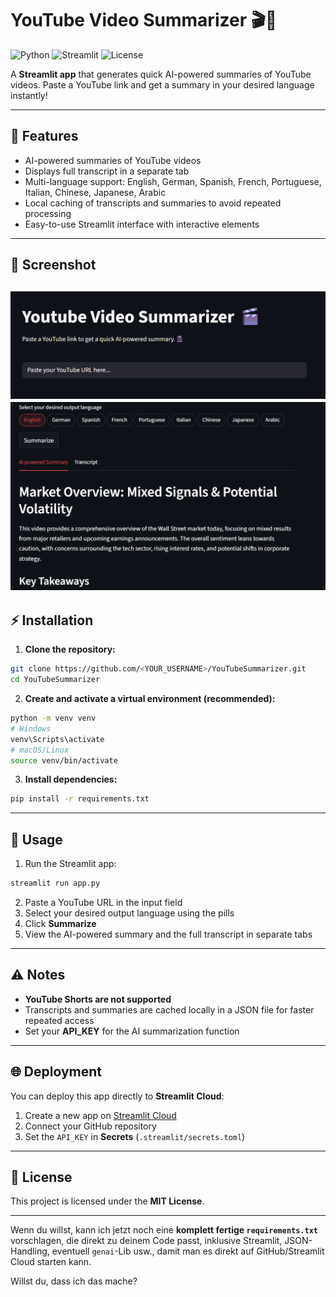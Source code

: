 # YouTube Video Summarizer 🎬🤖

![Python](https://img.shields.io/badge/Python-3.10+-blue)
![Streamlit](https://img.shields.io/badge/Streamlit-App-green)
![License](https://img.shields.io/badge/License-MIT-yellow)

A **Streamlit app** that generates quick AI-powered summaries of YouTube videos. Paste a YouTube link and get a summary in your desired language instantly!

---

## 🚀 Features

* AI-powered summaries of YouTube videos
* Displays full transcript in a separate tab
* Multi-language support:
  English, German, Spanish, French, Portuguese, Italian, Chinese, Japanese, Arabic
* Local caching of transcripts and summaries to avoid repeated processing
* Easy-to-use Streamlit interface with interactive elements

---

## 📸 Screenshot

![img.png](img.png)
![img_1.png](img_1.png)
---

## ⚡ Installation

1. **Clone the repository:**

```bash
git clone https://github.com/<YOUR_USERNAME>/YouTubeSummarizer.git
cd YouTubeSummarizer
```

2. **Create and activate a virtual environment (recommended):**

```bash
python -m venv venv
# Windows
venv\Scripts\activate
# macOS/Linux
source venv/bin/activate
```

3. **Install dependencies:**

```bash
pip install -r requirements.txt
```

---

## 🏃 Usage

1. Run the Streamlit app:

```bash
streamlit run app.py
```

2. Paste a YouTube URL in the input field
3. Select your desired output language using the pills
4. Click **Summarize**
5. View the AI-powered summary and the full transcript in separate tabs

---

## ⚠️ Notes

* **YouTube Shorts are not supported**
* Transcripts and summaries are cached locally in a JSON file for faster repeated access
* Set your **API\_KEY** for the AI summarization function

---

## 🌐 Deployment

You can deploy this app directly to **Streamlit Cloud**:

1. Create a new app on [Streamlit Cloud](https://share.streamlit.io/)
2. Connect your GitHub repository
3. Set the `API_KEY` in **Secrets** (`.streamlit/secrets.toml`)

---

## 📄 License

This project is licensed under the **MIT License**.

---

Wenn du willst, kann ich jetzt noch eine **komplett fertige `requirements.txt`** vorschlagen, die direkt zu deinem Code passt, inklusive Streamlit, JSON-Handling, eventuell `genai`-Lib usw., damit man es direkt auf GitHub/Streamlit Cloud starten kann.

Willst du, dass ich das mache?
